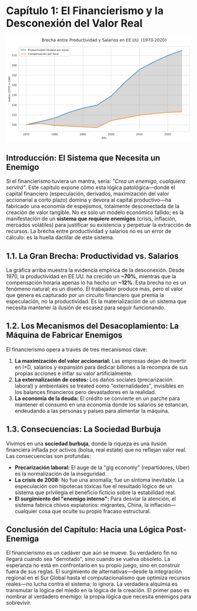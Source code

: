 # Capítulo 1: El Financierismo y la Desconexión del Valor Real

![Brecha entre Productividad y Salarios en EE.UU. (1970-2025)](../imagenes_graficos/brecha_productividad_salarios.png)

## Introducción: El Sistema que Necesita un Enemigo

Si el financierismo tuviera un mantra, sería: *"Crea un enemigo, cualquiera servirá"*. Este capítulo expone cómo esta lógica patológica—donde el capital financiero (especulación, derivados, maximización del valor accionarial a corto plazo) domina y devora al capital productivo—ha fabricado una economía de espejismos, totalmente desconectada de la creación de valor tangible. No es solo un modelo económico fallido; es la manifestación de un **sistema que requiere enemigos** (crisis, inflación, mercados volátiles) para justificar su existencia y perpetuar la extracción de recursos. La brecha entre productividad y salarios no es un error de cálculo: es la huella dactilar de este sistema.

## 1.1. La Gran Brecha: Productividad vs. Salarios

La gráfica arriba muestra la evidencia empírica de la desconexión. Desde 1970, la productividad en EE.UU. ha crecido un **~70%**, mientras que la compensación horaria apenas lo ha hecho un **~12%**. Esta brecha no es un fenómeno natural; es un diseño. El trabajador produce más, pero el valor que genera es capturado por un circuito financiero que premia la especulación, no la productividad. Es la materialización de un sistema que necesita mantener la ilusión de escasez para seguir funcionando.

## 1.2. Los Mecanismos del Desacoplamiento: La Máquina de Fabricar Enemigos

El financierismo opera a través de tres mecanismos clave:

1.  **La maximización del valor accionarial:** Las empresas dejan de invertir en I+D, salarios y expansión para dedicar billones a la recompra de sus propias acciones e inflar su valor artificialmente.
2.  **La externalización de costos:** Los daños sociales (precarización laboral) y ambientales se treated como "externalidades", invisibles en los balances financieros pero devastadores en la realidad.
3.  **La economía de la deuda:** El crédito se convierte en un parche para mantener el consumo en una economía donde los salarios se estancan, endeudando a las personas y países para alimentar la máquina.

## 1.3. Consecuencias: La Sociedad Burbuja

Vivimos en una **sociedad burbuja**, donde la riqueza es una ilusión financiera inflada por activos (bolsa, real estate) que no reflejan valor real. Las consecuencias son profundas:

-   **Precarización laboral:** El auge de la "gig economy" (repartidores, Uber) es la normalización de la inseguridad.
-   **La crisis de 2008:** No fue una anomalía; fue un síntoma inevitable. La especulación con hipotecas tóxicas fue el resultado lógico de un sistema que privilegia el beneficio ficticio sobre la estabilidad real.
-   **El surgimiento del "enemigo interno":** Para desviar la atención, el sistema fabrica chivos expiatorios: migrantes, China, la inflación—cualquier cosa que oculte su propio fracaso estructural.

## Conclusión del Capítulo: Hacia una Lógica Post-Enemiga

El financierismo es un cadáver que aún se mueve. Su verdadero fin no llegará cuando sea "derrotado", sino cuando se vuelva obsoleto. La esperanza no está en confrontarlo en su propio juego, sino en construir fuera de sus reglas. El surgimiento de alternativas—desde la integración regional en el Sur Global hasta el computacionalismo que optimiza recursos reales—no lucha contra el sistema; lo ignora. La verdadera alquimia es transmutar la lógica del miedo en la lógica de la creación. El primer paso es nombrar al verdadero enemigo: la propia lógica que necesita enemigos para sobrevivir.